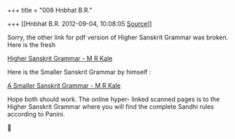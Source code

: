 +++
title = "008 Hnbhat B.R."

+++
[[Hnbhat B.R.	2012-09-04, 10:08:05 [Source](https://groups.google.com/g/samskrita/c/mSRkFYHfV_4)]]



Sorry, the other link for pdf version of Higher Sanskrit Grammar was broken. Here is the fresh

  

[Higher Sanskrit Grammar - M R Kale](http://ia700307.us.archive.org/35/items/highersanskritgr00kaleuoft/highersanskritgr00kaleuoft_bw.pdf)  

  
Here is the Smaller Sanskrit Grammar by himself :

  

[A Smaller Sanskrit Grammar - M R Kale](http://archive.org/download/ASmallerSanskritGrammar-MrKale/ASmallerSanskritGrammar-MrKale.pdf)  
  
Hope both should work. The online hyper- linked scanned pages is to the Higher Sanskrit Grammar where you will find the complete Sandhi rules according to Panini.



